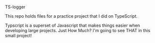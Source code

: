 TS-logger

This repo holds files for a practice project that I did on TypeScript. 

Typscript is a superset of Javascript that makes things easier when developing large projects. Just How Much? I'm going to see THAT in this small project! 



